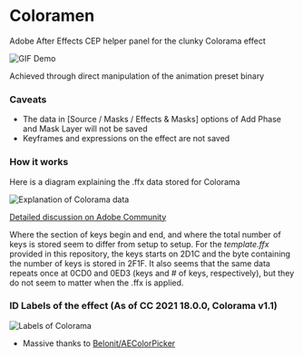 # Coloramen

Adobe After Effects CEP helper panel for the clunky Colorama effect

![GIF Demo](https://user-images.githubusercontent.com/13716477/116627160-980a7c80-a91a-11eb-9423-60a6f77192c9.gif)

Achieved through direct manipulation of the animation preset binary

### Caveats
- The data in [Source / Masks / Effects & Masks] options of Add Phase and Mask Layer will not be saved
- Keyframes and expressions on the effect are not saved

### How it works
Here is a diagram explaining the .ffx data stored for Colorama

![Explanation of Colorama data](https://i.imgur.com/U0D5Q5h.png)

[Detailed discussion on Adobe Community](https://community.adobe.com/t5/after-effects/change-colorama-colors-via-scripting/m-p/10392133)

Where the section of keys begin and end, and where the total number of keys is stored seem to differ from setup to setup. For the *template.ffx* provided in this repository, the keys starts on 2D1C and the byte containing the number of keys is stored in 2F1F.
It also seems that the same data repeats once at 0CD0 and 0ED3 (keys and # of keys, respectively), but they do not seem to matter when the .ffx is applied.

### ID Labels of the effect (As of CC 2021 18.0.0, Colorama v1.1)

![Labels of Colorama](https://i.imgur.com/TLkFsAq.png)

- Massive thanks to [Belonit/AEColorPicker](https://github.com/Belonit/AEColorPicker)
